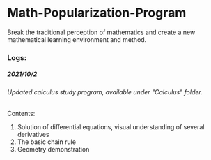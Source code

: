 # Math-Popularization-Program

Break the traditional perception of mathematics and create a new mathematical learning environment and method.

### Logs:

##### 2021/10/2

###### Updated calculus study program, available under "Calculus" folder.

Contents:

1. Solution of differential equations, visual understanding of several derivatives
2. The basic chain rule
3. Geometry demonstration
